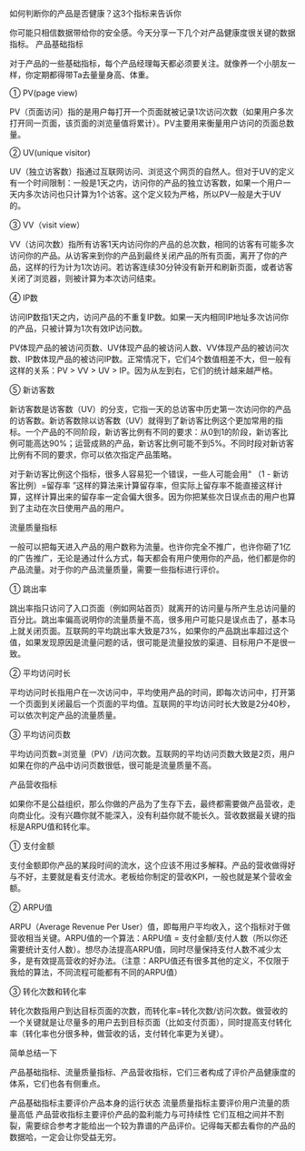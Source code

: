如何判断你的产品是否健康？这3个指标来告诉你


你可能只相信数据带给你的安全感。今天分享一下几个对产品健康度很关键的数据指标。
产品基础指标

对于产品的一些基础指标，每个产品经理每天都必须要关注。就像养一个小朋友一样，你定期都得带Ta去量量身高、体重。

➀ PV(page view)

PV（页面访问）指的是用户每打开一个页面就被记录1次访问次数（如果用户多次打开同一页面，该页面的浏览量值将累计）。PV主要用来衡量用户访问的页面总数量。

➁ UV(unique visitor)

UV（独立访客数）指通过互联网访问、浏览这个网页的自然人。但对于UV的定义有一个时间限制：一般是1天之内，访问你的产品的独立访客数，如果一个用户一天内多次访问也只计算为1个访客。这个定义较为严格，所以PV一般是大于UV的。

➂ VV（visit view）

VV（访问次数）指所有访客1天内访问你的产品的总次数，相同的访客有可能多次访问你的产品。从访客来到你的产品到最终关闭产品的所有页面，离开了你的产品，这样的行为计为1次访问。若访客连续30分钟没有新开和刷新页面，或者访客关闭了浏览器，则被计算为本次访问结束。

➃ IP数

访问IP数指1天之内，访问产品的不重复IP数。如果一天内相同IP地址多次访问你的产品，只被计算为1次有效IP访问数。

PV体现产品的被访问页数、UV体现产品的被访问人数、VV体现产品的被访问次数、IP数体现产品的被访问IP数。正常情况下，它们4个数值相差不大，但一般有这样的关系：PV > VV > UV > IP。因为从左到右，它们的统计越来越严格。

➄ 新访客数

新访客数是访客数（UV）的分支，它指一天的总访客中历史第一次访问你的产品的访客数。新访客数除以访客数（UV）就得到了新访客比例这个更加常用的指标。一个产品的不同阶段，新访客比例有不同的要求：从0到1的阶段，新访客比例可能高达90%；运营成熟的产品，新访客比例可能不到5%。不同时段对新访客比例有不同的要求，你可以依次指定产品策略。

对于新访客比例这个指标，很多人容易犯一个错误，一些人可能会用“ （1 - 新访客比例）=留存率 ”这样的算法来计算留存率，但实际上留存率不能直接这样计算，这样计算出来的留存率一定会偏大很多。因为你把某些次日误点击的用户也算到了主动在次日使用产品的用户。

流量质量指标

一般可以把每天进入产品的用户数称为流量。也许你完全不推广，也许你砸了1亿的广告推广，无论是通过什么方式，每天都会有用户使用你的产品，他们都是你的产品流量。对于你的产品流量质量，需要一些指标进行评价。

➀ 跳出率

跳出率指只访问了入口页面（例如网站首页）就离开的访问量与所产生总访问量的百分比。跳出率偏高说明你的流量质量不高，很多用户可能只是误点击了，基本马上就关闭页面。互联网的平均跳出率大致是73%，如果你的产品跳出率超过这个值，如果发现原因是流量问题的话，很可能是流量投放的渠道、目标用户不是很一致。

➁ 平均访问时长

平均访问时长指用户在一次访问中，平均使用产品的时间，即每次访问中，打开第一个页面到关闭最后一个页面的平均值。互联网的平均访问时长大致是2分40秒，可以依次判定产品的流量质量。

➂ 平均访问页数

平均访问页数=浏览量（PV）/访问次数。互联网的平均访问页数大致是2页，用户如果在你的产品中访问页数很低，很可能是流量质量不高。

产品营收指标

如果你不是公益组织，那么你做的产品为了生存下去，最终都需要做产品营收，走向商业化。没有兴趣你就不能深入，没有利益你就不能长久。营收数据最关键的指标是ARPU值和转化率。

➀ 支付金额

支付金额即你产品的某段时间的流水，这个应该不用过多解释。产品的营收做得好与不好，主要就是看支付流水。老板给你制定的营收KPI，一般也就是某个营收金额。

➁ ARPU值

ARPU（Average Revenue Per User）值，即每用户平均收入，这个指标对于做营收相当关键。ARPU值的一个算法：ARPU值 = 支付金额/支付人数（所以你还需要统计支付人数）。想尽办法提高ARPU值，同时尽量保持支付人数不减少太多，是有效提高营收的好办法。（注意：ARPU值还有很多其他的定义，不仅限于我给的算法，不同流程可能都有不同的ARPU值）

➂ 转化次数和转化率

转化次数指用户到达目标页面的次数，而转化率=转化次数/访问次数。做营收的一个关键就是让尽量多的用户去到目标页面（比如支付页面），同时提高支付转化率（转化率也分很多种，做营收的话，支付转化率更为关键）。

简单总结一下

产品基础指标、流量质量指标、产品营收指标，它们三者构成了评价产品健康度的体系，它们也各有侧重点。

产品基础指标主要评价产品本身的运行状态
流量质量指标主要评价用户流量的质量高低
产品营收指标主要评价产品的盈利能力与可持续性
它们互相之间并不割裂，需要综合参考才能给出一个较为靠谱的产品评价。记得每天都去看你的产品的数据哈，一定会让你受益无穷。